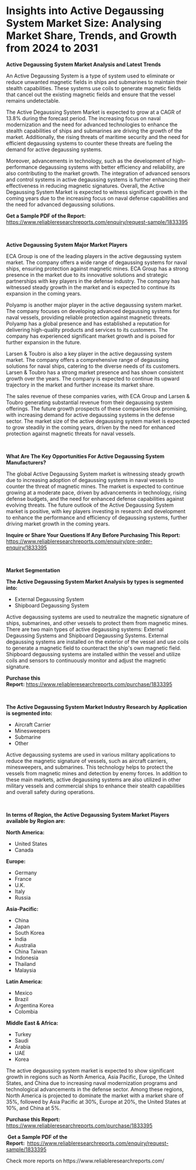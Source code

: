<p><h1>Insights into Active Degaussing System Market Size: Analysing Market Share, Trends, and Growth from 2024 to 2031</h1></p><p><strong>Active Degaussing System Market Analysis and Latest Trends</strong></p>
<p><p>An Active Degaussing System is a type of system used to eliminate or reduce unwanted magnetic fields in ships and submarines to maintain their stealth capabilities. These systems use coils to generate magnetic fields that cancel out the existing magnetic fields and ensure that the vessel remains undetectable.</p><p>The Active Degaussing System Market is expected to grow at a CAGR of 13.8% during the forecast period. The increasing focus on naval modernization and the need for advanced technologies to enhance the stealth capabilities of ships and submarines are driving the growth of the market. Additionally, the rising threats of maritime security and the need for efficient degaussing systems to counter these threats are fueling the demand for active degaussing systems.</p><p>Moreover, advancements in technology, such as the development of high-performance degaussing systems with better efficiency and reliability, are also contributing to the market growth. The integration of advanced sensors and control systems in active degaussing systems is further enhancing their effectiveness in reducing magnetic signatures. Overall, the Active Degaussing System Market is expected to witness significant growth in the coming years due to the increasing focus on naval defense capabilities and the need for advanced degaussing solutions.</p></p>
<p><strong>Get a Sample PDF of the Report:&nbsp;</strong> <a href="https://www.reliableresearchreports.com/enquiry/request-sample/1833395">https://www.reliableresearchreports.com/enquiry/request-sample/1833395</a></p>
<p>&nbsp;</p>
<p><strong>Active Degaussing System Major Market Players</strong></p>
<p><p>ECA Group is one of the leading players in the active degaussing system market. The company offers a wide range of degaussing systems for naval ships, ensuring protection against magnetic mines. ECA Group has a strong presence in the market due to its innovative solutions and strategic partnerships with key players in the defense industry. The company has witnessed steady growth in the market and is expected to continue its expansion in the coming years.</p><p>Polyamp is another major player in the active degaussing system market. The company focuses on developing advanced degaussing systems for naval vessels, providing reliable protection against magnetic threats. Polyamp has a global presence and has established a reputation for delivering high-quality products and services to its customers. The company has experienced significant market growth and is poised for further expansion in the future.</p><p>Larsen & Toubro is also a key player in the active degaussing system market. The company offers a comprehensive range of degaussing solutions for naval ships, catering to the diverse needs of its customers. Larsen & Toubro has a strong market presence and has shown consistent growth over the years. The company is expected to continue its upward trajectory in the market and further increase its market share.</p><p>The sales revenue of these companies varies, with ECA Group and Larsen & Toubro generating substantial revenue from their degaussing system offerings. The future growth prospects of these companies look promising, with increasing demand for active degaussing systems in the defense sector. The market size of the active degaussing system market is expected to grow steadily in the coming years, driven by the need for enhanced protection against magnetic threats for naval vessels.</p></p>
<p>&nbsp;</p>
<p><strong>What Are The Key Opportunities For Active Degaussing System Manufacturers?</strong></p>
<p><p>The global Active Degaussing System market is witnessing steady growth due to increasing adoption of degaussing systems in naval vessels to counter the threat of magnetic mines. The market is expected to continue growing at a moderate pace, driven by advancements in technology, rising defense budgets, and the need for enhanced defense capabilities against evolving threats. The future outlook of the Active Degaussing System market is positive, with key players investing in research and development to enhance the performance and efficiency of degaussing systems, further driving market growth in the coming years.</p></p>
<p><strong>Inquire or Share Your Questions If Any Before Purchasing This Report:</strong> <a href="https://www.reliableresearchreports.com/enquiry/pre-order-enquiry/1833395">https://www.reliableresearchreports.com/enquiry/pre-order-enquiry/1833395</a></p>
<p>&nbsp;</p>
<p><strong>Market Segmentation</strong></p>
<p><strong>The Active Degaussing System Market Analysis by types is segmented into:</strong></p>
<p><ul><li>External Degaussing System</li><li>Shipboard Degaussing System</li></ul></p>
<p><p>Active degaussing systems are used to neutralize the magnetic signature of ships, submarines, and other vessels to protect them from magnetic mines. There are two main types of active degaussing systems: External Degaussing Systems and Shipboard Degaussing Systems. External degaussing systems are installed on the exterior of the vessel and use coils to generate a magnetic field to counteract the ship's own magnetic field. Shipboard degaussing systems are installed within the vessel and utilize coils and sensors to continuously monitor and adjust the magnetic signature.</p></p>
<p><strong>Purchase this Report:&nbsp;</strong><a href="https://www.reliableresearchreports.com/purchase/1833395">https://www.reliableresearchreports.com/purchase/1833395</a></p>
<p>&nbsp;</p>
<p><strong>The Active Degaussing System Market Industry Research by Application is segmented into:</strong></p>
<p><ul><li>Aircraft Carrier</li><li>Minesweepers</li><li>Submarine</li><li>Other</li></ul></p>
<p><p>Active degaussing systems are used in various military applications to reduce the magnetic signature of vessels, such as aircraft carriers, minesweepers, and submarines. This technology helps to protect the vessels from magnetic mines and detection by enemy forces. In addition to these main markets, active degaussing systems are also utilized in other military vessels and commercial ships to enhance their stealth capabilities and overall safety during operations.</p></p>
<p>&nbsp;</p>
<p><strong>In terms of Region, the Active Degaussing System Market Players available by Region are:</strong></p>
<p>
    <p> <strong> North America: </strong>
        <ul>
            <li>United States</li>
            <li>Canada</li>
        </ul>
        </p> 
    <p> <strong> Europe: </strong>
        <ul>
            <li>Germany</li>
            <li>France</li>
            <li>U.K.</li>
            <li>Italy</li>
            <li>Russia</li>
        </ul>
        </p> 
    <p> <strong> Asia-Pacific: </strong>
        <ul>
            <li>China</li>
            <li>Japan</li>
            <li>South Korea</li>
            <li>India</li>
            <li>Australia</li>
            <li>China Taiwan</li>
            <li>Indonesia</li>
            <li>Thailand</li>
            <li>Malaysia</li>
        </ul>
        </p> 
    <p> <strong> Latin America: </strong>
        <ul>
            <li>Mexico</li>
            <li>Brazil</li>
            <li>Argentina Korea</li>
            <li>Colombia</li>
        </ul>
        </p> 
    <p> <strong> Middle East & Africa: </strong>
        <ul>
            <li>Turkey</li>
            <li>Saudi</li>
            <li>Arabia</li>
            <li>UAE</li>
            <li>Korea</li>
        </ul>
    </p>
    </p>
<p><p>The active degaussing system market is expected to show significant growth in regions such as North America, Asia Pacific, Europe, the United States, and China due to increasing naval modernization programs and technological advancements in the defense sector. Among these regions, North America is projected to dominate the market with a market share of 35%, followed by Asia Pacific at 30%, Europe at 20%, the United States at 10%, and China at 5%.</p></p>
<p><strong>Purchase this Report: </strong><a href="https://www.reliableresearchreports.com/purchase/1833395">https://www.reliableresearchreports.com/purchase/1833395</a></p>
<p>&nbsp;<strong>Get a Sample PDF of the Report:&nbsp;&nbsp;</strong><a href="https://www.reliableresearchreports.com/enquiry/request-sample/1833395">https://www.reliableresearchreports.com/enquiry/request-sample/1833395</a></p>
<p><strong></strong></p>
<p>Check more reports on https://www.reliableresearchreports.com/</p>